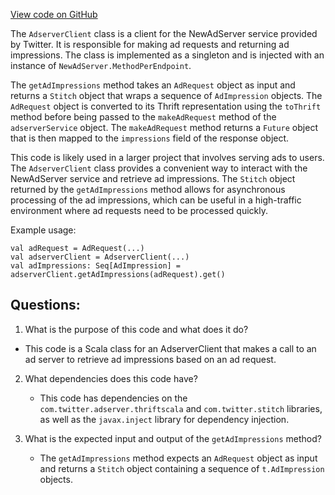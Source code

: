 [View code on GitHub](https://github.com/misbahsy/the-algorithm/follow-recommendations-service/common/src/main/scala/com/twitter/follow_recommendations/common/clients/adserver/AdserverClient.scala)

The `AdserverClient` class is a client for the NewAdServer service provided by Twitter. It is responsible for making ad requests and returning ad impressions. The class is implemented as a singleton and is injected with an instance of `NewAdServer.MethodPerEndpoint`.

The `getAdImpressions` method takes an `AdRequest` object as input and returns a `Stitch` object that wraps a sequence of `AdImpression` objects. The `AdRequest` object is converted to its Thrift representation using the `toThrift` method before being passed to the `makeAdRequest` method of the `adserverService` object. The `makeAdRequest` method returns a `Future` object that is then mapped to the `impressions` field of the response object.

This code is likely used in a larger project that involves serving ads to users. The `AdserverClient` class provides a convenient way to interact with the NewAdServer service and retrieve ad impressions. The `Stitch` object returned by the `getAdImpressions` method allows for asynchronous processing of the ad impressions, which can be useful in a high-traffic environment where ad requests need to be processed quickly.

Example usage:

```
val adRequest = AdRequest(...)
val adserverClient = AdserverClient(...)
val adImpressions: Seq[AdImpression] = adserverClient.getAdImpressions(adRequest).get()
```
## Questions: 
 1. What is the purpose of this code and what does it do?
   - This code is a Scala class for an AdserverClient that makes a call to an ad server to retrieve ad impressions based on an ad request.

2. What dependencies does this code have?
   - This code has dependencies on the `com.twitter.adserver.thriftscala` and `com.twitter.stitch` libraries, as well as the `javax.inject` library for dependency injection.

3. What is the expected input and output of the `getAdImpressions` method?
   - The `getAdImpressions` method expects an `AdRequest` object as input and returns a `Stitch` object containing a sequence of `t.AdImpression` objects.